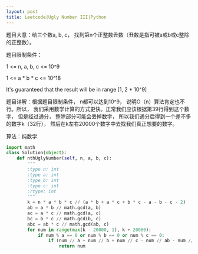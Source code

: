 ```yaml
---
layout: post
title: Leetcode|Ugly Number III|Python
---
```


题目大意：给三个数a, b, c， 找到第n个正整数丑数（丑数是指可被a或b或c整除的正整数）。

题目限制条件：

1 <= n, a, b, c <= 10^9

1 <= a * b * c <= 10^18

It's guaranteed that the result will be in range [1, 2 * 10^9]

题目详解：根据题目限制条件， n都可以达到10^9， 说明O（n）算法肯定也不行。所以， 我们采用数学计算的方式更快。正常我们应该根据第39行得到这个数字， 
但是经过通分， 整除部分可能会丢掉数字， 所以我们通分后得到一个差不多的数字k（32行）， 然后在k左右20000个数字中去找我们真正想要的数字。

算法：纯数学

```python
import math
class Solution(object):
    def nthUglyNumber(self, n, a, b, c):
        """
        :type n: int
        :type a: int
        :type b: int
        :type c: int
        :rtype: int
        """
        k = n * a * b * c // (a * b + a * c + b * c - a - b - c - 2)
        ab = a * b // math.gcd(a, b)
        ac = a * c // math.gcd(a, c)
        bc = b * c // math.gcd(b, c)
        abc = ab * c // math.gcd(ab, c)
        for num in range(max(k - 20000, 1), k + 20000):
            if num % a == 0 or num % b == 0 or num % c == 0:
                if (num // a + num // b + num // c - num // ab - num // ac - num // bc + num // abc) == n:
                    return num
```
